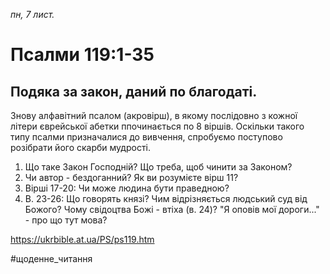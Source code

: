 
_пн, 7 лист._

# Псалми 119:1-35

## Подяка за закон, даний по благодаті.
Знову алфавітний псалом (акровірш), в якому послідовно з кожної літери єврейської абетки ппочинається по 8 віршів. Оскільки такого типу псалми призначалися до вивчення, спробуємо поступово розібрати його скарби мудрості. 
1. Що таке Закон Господній? Що треба, щоб чинити за Законом?
2. Чи автор - бездоганний? Як ви розумієте вірш 11?
3. Вірші 17-20: Чи може людина бути праведною?
4. В. 23-26: Що говорять князі? Чим відрізняється людський суд від Божого? Чому свідоцтва Божі - втіха (в. 24)? "Я оповів мої дороги..." - про що тут мова?

https://ukrbible.at.ua/PS/ps119.htm

#щоденне_читання

